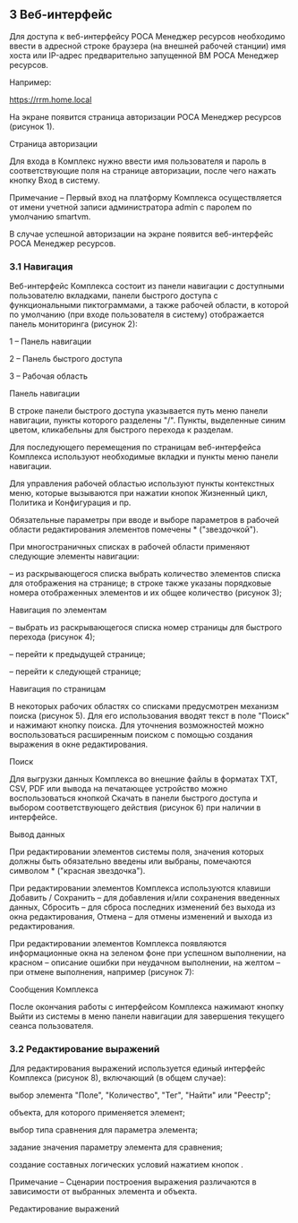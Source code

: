 ## 3 Веб-интерфейс

Для доступа к веб-интерфейсу РОСА Менеджер ресурсов необходимо ввести в адресной строке браузера (на внешней рабочей станции) имя хоста или IP-адрес предварительно запущенной ВМ РОСА Менеджер ресурсов.

Например:

https://rrm.home.local

На экране появится страница авторизации РОСА Менеджер ресурсов (рисунок 1).

Страница авторизации

Для входа в Комплекс нужно ввести имя пользователя и пароль в соответствующие поля на странице авторизации, после чего нажать кнопку Вход в систему.

Примечание – Первый вход на платформу Комплекса осуществляется от имени учетной записи администратора admin с паролем по умолчанию smartvm.

В случае успешной авторизации на экране появится веб-интерфейс РОСА Менеджер ресурсов.

### 3.1 Навигация

Веб-интерфейс Комплекса состоит из панели навигации с доступными пользователю вкладками, панели быстрого доступа с функциональными пиктограммами, а также рабочей области, в которой по умолчанию (при входе пользователя в систему) отображается панель мониторинга (рисунок 2):

1 – Панель навигации

2 – Панель быстрого доступа

3 – Рабочая область

Панель навигации

В строке панели быстрого доступа указывается путь меню панели навигации, пункты которого разделены "/". Пункты, выделенные синим цветом, кликабельны для быстрого перехода к разделам.

Для последующего перемещения по страницам веб-интерфейса Комплекса используют необходимые вкладки и пункты меню панели навигации.

Для управления рабочей областью используют пункты контекстных меню, которые вызываются при нажатии кнопок Жизненный цикл, Политика и Конфигурация и пр.

Обязательные параметры при вводе и выборе параметров в рабочей области редактирования элементов помечены * ("звездочкой").

При многостраничных списках в рабочей области применяют следующие элементы навигации:

– из раскрывающегося списка выбрать количество элементов списка для отображения на странице; в строке также указаны порядковые номера отображенных элементов и их общее количество (рисунок 3);

Навигация по элементам

– выбрать из раскрывающегося списка номер страницы для быстрого перехода (рисунок 4);

– перейти к предыдущей странице;

– перейти к следующей странице;

Навигация по страницам

В некоторых рабочих областях со списками предусмотрен механизм поиска (рисунок 5). Для его использования вводят текст в поле "Поиск" и нажимают кнопку поиска. Для уточнения возможностей можно воспользоваться расширенным поиском с помощью создания выражения в окне редактирования.

Поиск

Для выгрузки данных Комплекса во внешние файлы в форматах TXT, CSV, PDF или вывода на печатающее устройство можно воспользоваться кнопкой Скачать в панели быстрого доступа и выбором соответствующего действия (рисунок 6) при наличии в интерфейсе.

Вывод данных

При редактировании элементов системы поля, значения которых должны быть обязательно введены или выбраны, помечаются символом * ("красная звездочка").

При редактировании элементов Комплекса используются клавиши Добавить / Сохранить – для добавления и/или сохранения введенных данных, Сбросить – для сброса последних изменений без выхода из окна редактирования, Отмена – для отмены изменений и выхода из редактирования.

При редактировании элементов Комплекса появляются информационные окна на зеленом фоне при успешном выполнении, на красном – описание ошибки при неудачном выполнении, на желтом – при отмене выполнения, например (рисунок 7):

Сообщения Комплекса

После окончания работы с интерфейсом Комплекса нажимают кнопку Выйти из системы в меню панели навигации для завершения текущего сеанса пользователя.

### 3.2 Редактирование выражений

Для редактирования выражений используется единый интерфейс Комплекса (рисунок 8), включающий (в общем случае):

выбор элемента "Поле", "Количество", "Тег", "Найти" или "Реестр";

объекта, для которого применяется элемент;

выбор типа сравнения для параметра элемента;

задание значения параметру элемента для сравнения;

создание составных логических условий нажатием кнопок .

Примечание – Сценарии построения выражения различаются в зависимости от выбранных элемента и объекта.

Редактирование выражений